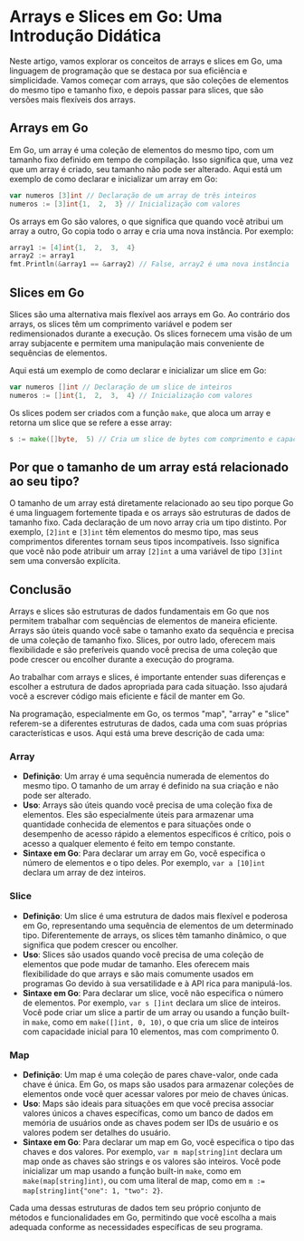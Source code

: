 # Arrays e Slices em Go: Uma Introdução Didática

Neste artigo, vamos explorar os conceitos de arrays e slices em Go, uma linguagem de programação que se destaca por sua eficiência e simplicidade. Vamos começar com arrays, que são coleções de elementos do mesmo tipo e tamanho fixo, e depois passar para slices, que são versões mais flexíveis dos arrays.

## Arrays em Go

Em Go, um array é uma coleção de elementos do mesmo tipo, com um tamanho fixo definido em tempo de compilação. Isso significa que, uma vez que um array é criado, seu tamanho não pode ser alterado. Aqui está um exemplo de como declarar e inicializar um array em Go:

```go
var numeros [3]int // Declaração de um array de três inteiros
numeros := [3]int{1,  2,  3} // Inicialização com valores
```

Os arrays em Go são valores, o que significa que quando você atribui um array a outro, Go copia todo o array e cria uma nova instância. Por exemplo:

```go
array1 := [4]int{1,  2,  3,  4}
array2 := array1
fmt.Println(&array1 == &array2) // False, array2 é uma nova instância
```

## Slices em Go

Slices são uma alternativa mais flexível aos arrays em Go. Ao contrário dos arrays, os slices têm um comprimento variável e podem ser redimensionados durante a execução. Os slices fornecem uma visão de um array subjacente e permitem uma manipulação mais conveniente de sequências de elementos.

Aqui está um exemplo de como declarar e inicializar um slice em Go:

```go
var numeros []int // Declaração de um slice de inteiros
numeros := []int{1,  2,  3,  4} // Inicialização com valores
```

Os slices podem ser criados com a função `make`, que aloca um array e retorna um slice que se refere a esse array:

```go
s := make([]byte,  5) // Cria um slice de bytes com comprimento e capacidade  5
```

## Por que o tamanho de um array está relacionado ao seu tipo?

O tamanho de um array está diretamente relacionado ao seu tipo porque Go é uma linguagem fortemente tipada e os arrays são estruturas de dados de tamanho fixo. Cada declaração de um novo array cria um tipo distinto. Por exemplo, `[2]int` e `[3]int` têm elementos do mesmo tipo, mas seus comprimentos diferentes tornam seus tipos incompatíveis. Isso significa que você não pode atribuir um array `[2]int` a uma variável de tipo `[3]int` sem uma conversão explícita.

## Conclusão

Arrays e slices são estruturas de dados fundamentais em Go que nos permitem trabalhar com sequências de elementos de maneira eficiente. Arrays são úteis quando você sabe o tamanho exato da sequência e precisa de uma coleção de tamanho fixo. Slices, por outro lado, oferecem mais flexibilidade e são preferíveis quando você precisa de uma coleção que pode crescer ou encolher durante a execução do programa.

Ao trabalhar com arrays e slices, é importante entender suas diferenças e escolher a estrutura de dados apropriada para cada situação. Isso ajudará você a escrever código mais eficiente e fácil de manter em Go.



Na programação, especialmente em Go, os termos "map", "array" e "slice" referem-se a diferentes estruturas de dados, cada uma com suas próprias características e usos. Aqui está uma breve descrição de cada uma:

### Array

- **Definição**: Um array é uma sequência numerada de elementos do mesmo tipo. O tamanho de um array é definido na sua criação e não pode ser alterado.
- **Uso**: Arrays são úteis quando você precisa de uma coleção fixa de elementos. Eles são especialmente úteis para armazenar uma quantidade conhecida de elementos e para situações onde o desempenho de acesso rápido a elementos específicos é crítico, pois o acesso a qualquer elemento é feito em tempo constante.
- **Sintaxe em Go**: Para declarar um array em Go, você especifica o número de elementos e o tipo deles. Por exemplo, `var a [10]int` declara um array de dez inteiros.

### Slice

- **Definição**: Um slice é uma estrutura de dados mais flexível e poderosa em Go, representando uma sequência de elementos de um determinado tipo. Diferentemente de arrays, os slices têm tamanho dinâmico, o que significa que podem crescer ou encolher.
- **Uso**: Slices são usados quando você precisa de uma coleção de elementos que pode mudar de tamanho. Eles oferecem mais flexibilidade do que arrays e são mais comumente usados em programas Go devido à sua versatilidade e à API rica para manipulá-los.
- **Sintaxe em Go**: Para declarar um slice, você não especifica o número de elementos. Por exemplo, `var s []int` declara um slice de inteiros. Você pode criar um slice a partir de um array ou usando a função built-in `make`, como em `make([]int, 0, 10)`, o que cria um slice de inteiros com capacidade inicial para 10 elementos, mas com comprimento 0.

### Map

- **Definição**: Um map é uma coleção de pares chave-valor, onde cada chave é única. Em Go, os maps são usados para armazenar coleções de elementos onde você quer acessar valores por meio de chaves únicas.
- **Uso**: Maps são ideais para situações em que você precisa associar valores únicos a chaves específicas, como um banco de dados em memória de usuários onde as chaves podem ser IDs de usuário e os valores podem ser detalhes do usuário.
- **Sintaxe em Go**: Para declarar um map em Go, você especifica o tipo das chaves e dos valores. Por exemplo, `var m map[string]int` declara um map onde as chaves são strings e os valores são inteiros. Você pode inicializar um map usando a função built-in `make`, como em `make(map[string]int)`, ou com uma literal de map, como em `m := map[string]int{"one": 1, "two": 2}`.

Cada uma dessas estruturas de dados tem seu próprio conjunto de métodos e funcionalidades em Go, permitindo que você escolha a mais adequada conforme as necessidades específicas de seu programa.